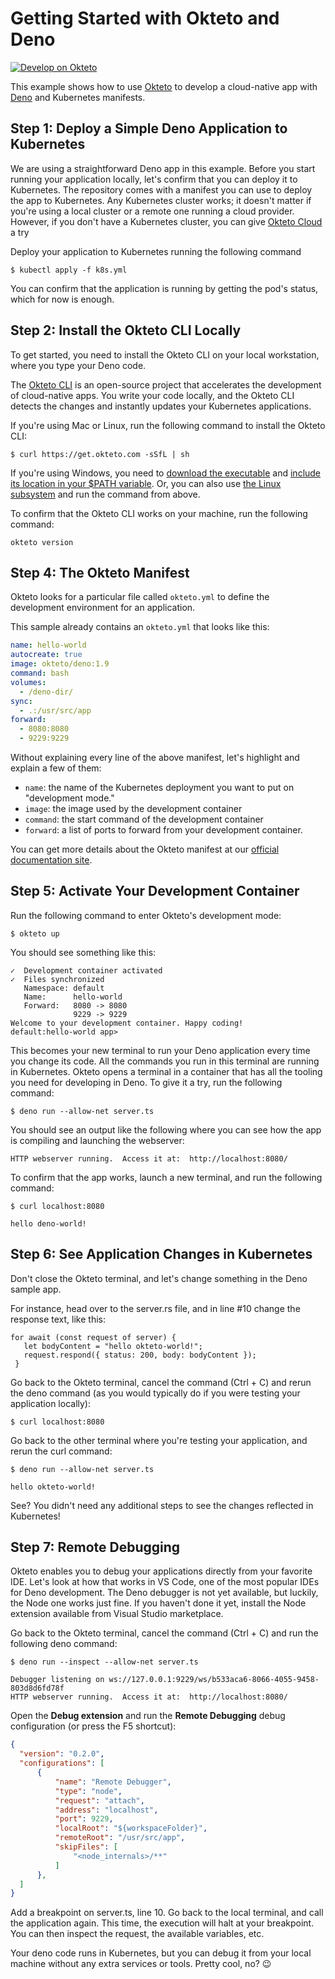 # Getting Started with Okteto and Deno

[![Develop on Okteto](https://okteto.com/develop-okteto.svg)](https://cloud.okteto.com/deploy?repository=https://github.com/okteto/deno-getting-started)

This example shows how to use [Okteto](https://github.com/okteto/okteto) to develop a cloud-native app with [Deno](https://deno.land) and Kubernetes manifests.
 
## Step 1: Deploy a Simple Deno Application to Kubernetes

We are using a straightforward Deno app in this example. Before you start running your application locally, let's confirm that you can deploy it to Kubernetes. The repository comes with a manifest you can use to deploy the app to Kubernetes. Any Kubernetes cluster works; it doesn't matter if you're using a local cluster or a remote one running a cloud provider. However, if you don't have a Kubernetes cluster, you can give [Okteto Cloud](https://okteto.com/) a try

Deploy your application to Kubernetes running the following command

```console
$ kubectl apply -f k8s.yml
```

You can confirm that the application is running by getting the pod's status, which for now is enough.

## Step 2: Install the Okteto CLI Locally

To get started, you need to install the Okteto CLI on your local workstation, where you type your Deno code.

The [Okteto CLI](https://github.com/okteto/okteto) is an open-source project that accelerates the development of cloud-native apps. You write your code locally, and the  Okteto CLI detects the changes and instantly updates your Kubernetes applications.

If you're using Mac or Linux, run the following command to install the Okteto CLI:

```console
$ curl https://get.okteto.com -sSfL | sh
```

If you're using Windows, you need to [download the executable](https://downloads.okteto.com/cli/okteto.exe) and [include its location in your $PATH variable](https://www.architectryan.com/2018/03/17/add-to-the-path-on-windows-10/). Or, you can also use [the Linux subsystem](https://docs.microsoft.com/en-us/windows/wsl/install-win10) and run the command from above.

To confirm that the Okteto CLI works on your machine, run the following command:

```console
okteto version
```

## Step 4: The Okteto Manifest

Okteto looks for a particular file called `okteto.yml` to define the development environment for an application.

This sample already contains an `okteto.yml` that looks like this:
```yaml
name: hello-world
autocreate: true
image: okteto/deno:1.9
command: bash
volumes:
  - /deno-dir/
sync:
  - .:/usr/src/app
forward:
  - 8080:8080
  - 9229:9229
```

Without explaining every line of the above manifest, let's highlight and explain a few of them:

- `name`: the name of the Kubernetes deployment you want to put on "development mode."
- `image`: the image used by the development container
- `command`: the start command of the development container
- `forward`: a list of ports to forward from your development container.

You can get more details about the Okteto manifest at our [official documentation site](https://okteto.com/docs/reference/manifest/index.html).

## Step 5: Activate Your Development Container

Run the following command to enter Okteto's development mode:

```console
$ okteto up
```

You should see something like this:

```
✓  Development container activated
✓  Files synchronized
   Namespace: default
   Name:      hello-world
   Forward:   8080 -> 8080
              9229 -> 9229
Welcome to your development container. Happy coding!
default:hello-world app>
```

This becomes your new terminal to run your Deno application every time you change its code. All the commands you run in this terminal are running in Kubernetes. Okteto opens a terminal in a container that has all the tooling you need for developing in Deno. To give it a try, run the following command:

```console
$ deno run --allow-net server.ts
```

You should see an output like the following where you can see how the app is compiling and launching the webserver:

```
HTTP webserver running.  Access it at:  http://localhost:8080/
```

To confirm that the app works, launch a new terminal, and run the following command:

```console
$ curl localhost:8080
```

```
hello deno-world!
```

## Step 6: See Application Changes in Kubernetes

Don't close the Okteto terminal, and let's change something in the Deno sample app.

For instance, head over to the server.rs file, and in line #10 change the response text, like this:

```deno
for await (const request of server) {
   let bodyContent = "hello okteto-world!";
   request.respond({ status: 200, body: bodyContent });
 }
```

Go back to the Okteto terminal, cancel the command (Ctrl + C) and rerun the deno command (as you would typically do if you were testing your application locally):

```console
$ curl localhost:8080
```

Go back to the other terminal where you're testing your application, and rerun the curl command:

```console
$ deno run --allow-net server.ts
```

```
hello okteto-world!
```

See? You didn't need any additional steps to see the changes reflected in Kubernetes!

## Step 7: Remote Debugging

Okteto enables you to debug your applications directly from your favorite IDE. Let's look at how that works in VS Code, one of the most popular IDEs for Deno development. The Deno debugger is not yet available, but luckily, the Node one works just fine. If you haven't done it yet, install the Node extension available from Visual Studio marketplace.

Go back to the Okteto terminal, cancel the command (Ctrl + C) and run the following deno command:

```console
$ deno run --inspect --allow-net server.ts
```

```
Debugger listening on ws://127.0.0.1:9229/ws/b533aca6-8066-4055-9458-803d8d6fd78f
HTTP webserver running.  Access it at:  http://localhost:8080/
```

Open the **Debug extension** and run the **Remote Debugging** debug configuration (or press the F5 shortcut):

```json
{
  "version": "0.2.0",
  "configurations": [
      {
          "name": "Remote Debugger",
          "type": "node",
          "request": "attach",
          "address": "localhost",
          "port": 9229,
          "localRoot": "${workspaceFolder}",
          "remoteRoot": "/usr/src/app",
          "skipFiles": [
              "<node_internals>/**"
          ]
      },
  ]
}
```

Add a breakpoint on server.ts, line 10. Go back to the local terminal, and call the application again. This time, the execution will halt at your breakpoint. You can then inspect the request, the available variables, etc.

Your deno code runs in Kubernetes, but you can debug it from your local machine without any extra services or tools. Pretty cool, no? 😉